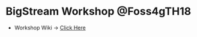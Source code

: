 # BigStream Workshop @Foss4gTH18
* Workshop Wiki -> [Click Here](https://github.com/igridproject/workshop-foss4g/wiki)

